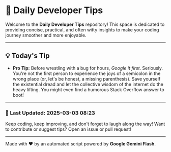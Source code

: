 
# 🌟 Daily Developer Tips

Welcome to the **Daily Developer Tips** repository! This space is dedicated to providing concise, practical, and often witty insights to make your coding journey smoother and more enjoyable.

---

## 💡 Today's Tip

- **Pro Tip:**  Before wrestling with a bug for hours,  *Google it first*.  Seriously.  You're not the first person to experience the joys of a semicolon in the wrong place (or, let's be honest, a missing parenthesis). Save yourself the existential dread and let the collective wisdom of the internet do the heavy lifting.  You might even find a humorous Stack Overflow answer to boot!

---

### 📅 Last Updated: 2025-03-03 08:23

Keep coding, keep improving, and don't forget to laugh along the way! Want to contribute or suggest tips? Open an issue or pull request!

---

Made with ❤️ by an automated script powered by **Google Gemini Flash**.
